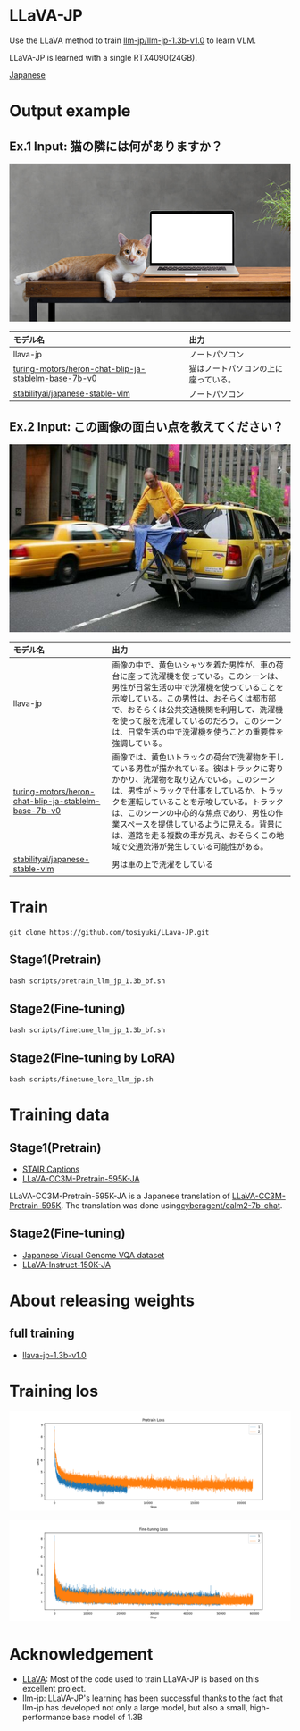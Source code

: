 # LLaVA-JP
Use the LLaVA method to train [llm-jp/llm-jp-1.3b-v1.0](https://huggingface.co/llm-jp/llm-jp-1.3b-v1.0) to learn VLM.

LLaVA-JP is learned with a single RTX4090(24GB).

[Japanese](../README.md)

# Output example
## Ex.1 Input: 猫の隣には何がありますか？

![猫](../imgs/sample1.jpg)

| モデル名| 出力 |
|:-----------|:------------|
|llava-jp| ノートパソコン|
|[turing-motors/heron-chat-blip-ja-stablelm-base-7b-v0](https://huggingface.co/turing-motors/heron-chat-blip-ja-stablelm-base-7b-v0)|猫はノートパソコンの上に座っている。|
|[stabilityai/japanese-stable-vlm](https://huggingface.co/stabilityai/japanese-stable-vlm)|ノートパソコン|


## Ex.2 Input: この画像の面白い点を教えてください？
![黄色い人](../imgs/sample2.jpg)

| モデル名| 出力 |
|:-----------|:------------|
|llava-jp| 画像の中で、黄色いシャツを着た男性が、車の荷台に座って洗濯機を使っている。このシーンは、男性が日常生活の中で洗濯機を使っていることを示唆している。この男性は、おそらくは都市部で、おそらくは公共交通機関を利用して、洗濯機を使って服を洗濯しているのだろう。このシーンは、日常生活の中で洗濯機を使うことの重要性を強調している。|
|[turing-motors/heron-chat-blip-ja-stablelm-base-7b-v0](https://huggingface.co/turing-motors/heron-chat-blip-ja-stablelm-base-7b-v0)|画像では、黄色いトラックの荷台で洗濯物を干している男性が描かれている。彼はトラックに寄りかかり、洗濯物を取り込んでいる。このシーンは、男性がトラックで仕事をしているか、トラックを運転していることを示唆している。トラックは、このシーンの中心的な焦点であり、男性の作業スペースを提供しているように見える。背景には、道路を走る複数の車が見え、おそらくこの地域で交通渋滞が発生している可能性がある。|
|[stabilityai/japanese-stable-vlm](https://huggingface.co/stabilityai/japanese-stable-vlm)|男は車の上で洗濯をしている|


# Train
```
git clone https://github.com/tosiyuki/LLava-JP.git
```
## Stage1(Pretrain)
```
bash scripts/pretrain_llm_jp_1.3b_bf.sh
```

## Stage2(Fine-tuning)
```
bash scripts/finetune_llm_jp_1.3b_bf.sh
```

## Stage2(Fine-tuning by LoRA)
```
bash scripts/finetune_lora_llm_jp.sh
```

# Training data
## Stage1(Pretrain)
- [STAIR Captions](https://github.com/STAIR-Lab-CIT/STAIR-captions)
- [LLaVA-CC3M-Pretrain-595K-JA](https://huggingface.co/datasets/toshi456/LLaVA-CC3M-Pretrain-595K-JA)

LLaVA-CC3M-Pretrain-595K-JA is a Japanese translation of [LLaVA-CC3M-Pretrain-595K](https://huggingface.co/datasets/liuhaotian/LLaVA-CC3M-Pretrain-595K). The translation was done using[cyberagent/calm2-7b-chat](https://qiita.com/cyberagent/calm2-7b-chat).

## Stage2(Fine-tuning)
- [Japanese Visual Genome VQA dataset](https://github.com/yahoojapan/ja-vg-vqa)
- [LLaVA-Instruct-150K-JA](https://huggingface.co/datasets/turing-motors/LLaVA-Instruct-150K-JA)

# About releasing weights
## full training
- [llava-jp-1.3b-v1.0](https://huggingface.co/toshi456/llava-jp-1.3b-v1.0)

# Training los
![Pretrain](../imgs/pretrain_loss1.png)

![Fine-tuning](../imgs/finetuning_loss1.png)


# Acknowledgement
- [LLaVA](https://github.com/haotian-liu/LLaVA): Most of the code used to train LLaVA-JP is based on this excellent project.
- [llm-jp](https://github.com/llm-jp): LLaVA-JP's learning has been successful thanks to the fact that llm-jp has developed not only a large model, but also a small, high-performance base model of 1.3B